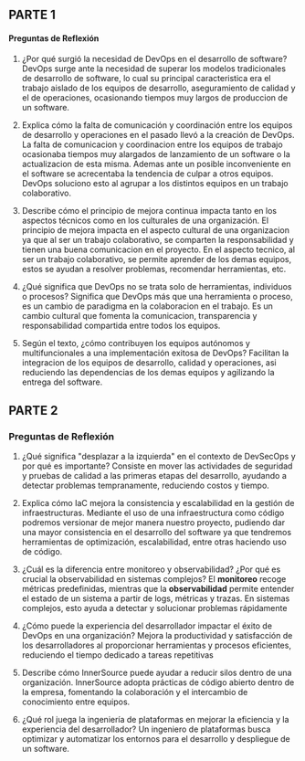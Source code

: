 ## PARTE 1
#### Preguntas de Reflexión

1. ¿Por qué surgió la necesidad de DevOps en el desarrollo de software?
DevOps surge ante la necesidad de superar los modelos tradicionales de desarrollo de software, lo cual su principal caracteristica era el trabajo aislado de los equipos de desarrollo, aseguramiento de calidad y el de operaciones, ocasionando tiempos muy largos de produccion de un software.

2. Explica cómo la falta de comunicación y coordinación entre los equipos de desarrollo y operaciones en el pasado llevó a la creación de DevOps.
La falta de comunicacion y coordinacion entre los equipos de trabajo ocasionaba tiempos muy alargados de lanzamiento de un software o la actualizacion de esta misma. Ademas ante un posible inconveniente en el software se acrecentaba la tendencia de culpar a otros equipos. DevOps soluciono esto al agrupar a los distintos equipos en un trabajo colaborativo. 

3. Describe cómo el principio de mejora continua impacta tanto en los aspectos técnicos como en los culturales de una organización.
El principio de mejora impacta en el aspecto cultural de una organizacion ya que al ser un trabajo colaborativo, se comparten la responsabilidad y tienen una buena comunicacion en el proyecto. En el aspecto tecnico, al ser un trabajo colaborativo, se permite aprender de los demas equipos, estos se ayudan a resolver problemas, recomendar herramientas, etc.

4. ¿Qué significa que DevOps no se trata solo de herramientas, individuos o procesos?
Significa que DevOps más que una herramienta o proceso, es un cambio de paradigma en la colaboracion en el trabajo. Es un cambio cultural que fomenta la comunicacion, transparencia y responsabilidad compartida entre todos los equipos.

5. Según el texto, ¿cómo contribuyen los equipos autónomos y multifuncionales a una implementación exitosa de DevOps?
Facilitan la integracion de los equipos de desarrollo, calidad y operaciones, asi reduciendo las dependencias de los demas equipos y agilizando la entrega del software.

## PARTE 2
### Preguntas de Reflexión

1. ¿Qué significa "desplazar a la izquierda" en el contexto de DevSecOps y por qué es importante?
Consiste en mover las actividades de seguridad y pruebas de calidad a las primeras etapas del desarrollo, ayudando a detectar problemas tempranamente, reduciendo costos y tiempo.

2. Explica cómo IaC mejora la consistencia y escalabilidad en la gestión de infraestructuras.
Mediante el uso de una infraestructura como código podremos versionar de mejor manera nuestro proyecto, pudiendo dar una mayor consistencia en el desarrollo del software ya que tendremos herramientas de optimización, escalabilidad, entre otras haciendo uso de código.

3. ¿Cuál es la diferencia entre monitoreo y observabilidad? ¿Por qué es crucial la observabilidad en sistemas complejos?
El **monitoreo** recoge métricas predefinidas, mientras que la **observabilidad** permite entender el estado de un sistema a partir de logs, métricas y trazas. En sistemas complejos, esto ayuda a detectar y solucionar problemas rápidamente​

4. ¿Cómo puede la experiencia del desarrollador impactar el éxito de DevOps en una organización?
Mejora la productividad y satisfacción de los desarrolladores al proporcionar herramientas y procesos eficientes, reduciendo el tiempo dedicado a tareas repetitivas​

5. Describe cómo InnerSource puede ayudar a reducir silos dentro de una organización.
InnerSource adopta prácticas de código abierto dentro de la empresa, fomentando la colaboración y el intercambio de conocimiento entre equipos​.

6. ¿Qué rol juega la ingeniería de plataformas en mejorar la eficiencia y la experiencia del desarrollador?
Un ingeniero de plataformas busca optimizar y automatizar los entornos para el desarrollo y despliegue de un software.